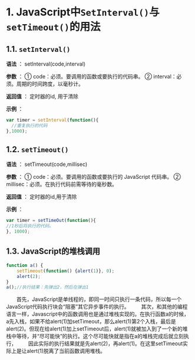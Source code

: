 # 1. JavaScript中`SetInterval()`与`setTimeout()`的用法

## 1.1. `setInterval()`

**语法** ：
setInterval(code,interval)

**参数** ：
① code：必须。要调用的函数或要执行的代码串。
② interval：必须。周期的时间跨度，以毫秒计。

**返回值** ：
定时器的id,  用于清除

**示例** ：

```JavaScript
var timer = setInterval(function(){
  //重复执行的代码
},1000);
```

## 1.2. `setTimeout()`

**语法** ：
setTimeout(code,millisec)

**参数** ：
① code：必须。要调用的函数或要执行的 JavaScript 代码串。
② millisec：必须。在执行代码前需等待的毫秒数。

**返回值** ：
定时器的id,用于清除

**示例** ：

```JavaScript
var timer = setTimeOut(function(){
//1秒后将执行的代码。
}, 1000);
```

## 1.3. JavaScript的堆栈调用

```JavaScript
function a() {
    setTimeout(function() {alert(1)}, 0);
    alert(2);
}
a();//执行结果：先弹出2，然后在弹出1
```

　　首先，JavaScript是单线程的，即同一时间只执行一条代码，所以每一个JavaScript代码执行块会“阻塞”其它异步事件的执行。
　　其次，和其他的编程语言一样，Javascript中的函数调用也是通过堆栈实现的。在执行函数a的时候，a先入栈，如果不给alert(1)加setTimeout，那么alert(1)第2个入栈，最后是alert(2)。但现在给alert(1)加上setTimeout后，alert(1)就被加入到了一个新的堆栈中等待，并“尽可能快”的执行。这个尽可能快就是指在a的堆栈完成后就立刻执行，
　　因此实际的执行结果就是先alert(2)，再alert(1)。在这里setTimeout实际上是让alert(1)脱离了当前函数调用堆栈。